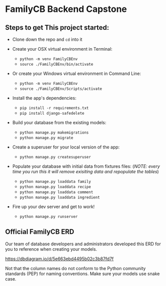 # FamilyCB Backend Capstone

## Steps to get This project started:

* Clone down the repo and `cd` into it

* Create your OSX virtual environment in Terminal:

  * `python -m venv FamilyCBEnv`
  * `source ./FamilyCBEnv/bin/activate`

* Or create your Windows virtual environment in Command Line:

  * `python -m venv FamilyCBEnv`
  * `source ./FamilyCBEnv/Scripts/activate`

* Install the app's dependencies:

  * `pip install -r requirements.txt`
  * `pip install django-safedelete`

* Build your database from the existing models:

  * `python manage.py makemigrations`
  * `python manage.py migrate`

* Create a superuser for your local version of the app:

  * `python manage.py createsuperuser`

* Populate your database with initial data from fixtures files: (_NOTE: every time you run this it will remove exisiting data and repopulate the tables_)

  * `python manage.py loaddata family`
  * `python manage.py loaddata recipe`
  * `python manage.py loaddata comment`
  * `python manage.py loaddata ingredient`

* Fire up your dev server and get to work!

  * `python manage.py runserver`


## Official FamilyCB ERD

Our team of database developers and administrators developed this ERD for you to reference when creating your models.

https://dbdiagram.io/d/5e663ebd4495b02c3b87fd7f

Not that the column names do not conform to the Python community standards (PEP) for naming conventions. Make sure your models use snake case.


